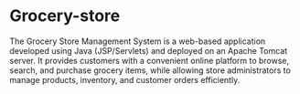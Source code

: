# Grocery-store
The Grocery Store Management System is a web-based application developed using Java (JSP/Servlets) and deployed on an Apache Tomcat server. It provides customers with a convenient online platform to browse, search, and purchase grocery items, while allowing store administrators to manage products, inventory, and customer orders efficiently.
